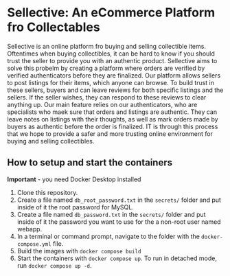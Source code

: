 # Sellective: An eCommerce Platform fro Collectables

Sellective is an online platform fro buying and selling collectible items. Oftentimes when buying collectibles, it can be hard to know if you should trust the seller to provide you with an authentic product. Sellective aims to solve this probelm by creating a platform where orders are verified by verified authenticators before they are finalized. Our platform allows sellers to post listings for their items, which anyone can browse. To build trust in these sellers, buyers and can leave reviews for both specific listings and the sellers. If the seller wishes, they can respond to these reviews to clear anything up. Our main feature relies on our authenticators, who are specialists who maek sure that orders and listings are authentic. They can leave notes on listings with their thoughts, as well as mark orders made by buyers as authentic before the order is finalized. IT is through this process that we hope to provide a safer and more trusting online environment for buying and selling collectibles.

## How to setup and start the containers
**Important** - you need Docker Desktop installed

1. Clone this repository.  
1. Create a file named `db_root_password.txt` in the `secrets/` folder and put inside of it the root password for MySQL. 
1. Create a file named `db_password.txt` in the `secrets/` folder and put inside of it the password you want to use for the a non-root user named webapp. 
1. In a terminal or command prompt, navigate to the folder with the `docker-compose.yml` file.  
1. Build the images with `docker compose build`
1. Start the containers with `docker compose up`.  To run in detached mode, run `docker compose up -d`. 




